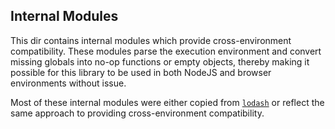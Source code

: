 ## Internal Modules

This dir contains internal modules which provide cross-environment compatibility. These modules parse the execution environment and convert missing globals into no-op functions or empty objects, thereby making it possible for this library to be used in both NodeJS and browser environments without issue.

Most of these internal modules were either copied from [`lodash`](https://github.com/lodash/lodash/tree/main/src/.internal) or reflect the same approach to providing cross-environment compatibility.
